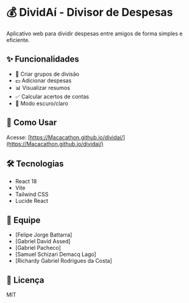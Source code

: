# 💰 DividAí - Divisor de Despesas

Aplicativo web para dividir despesas entre amigos de forma simples e eficiente.

## ✨ Funcionalidades

- 👥 Criar grupos de divisão
- 💵 Adicionar despesas
- 📊 Visualizar resumos
- ✅ Calcular acertos de contas
- 🌙 Modo escuro/claro

## 🚀 Como Usar

Acesse: [https://Macacathon.github.io/dividai/](https://Macacathon.github.io/dividai/)

## 🛠️ Tecnologias

- React 18
- Vite
- Tailwind CSS
- Lucide React

## 👥 Equipe

- [Felipe Jorge Battarra]
- [Gabriel David Assed]
- [Gabriel Pacheco]
- [Samuel Schizari Demacq Lago]
- [Richardy Gabriel Rodrigues da Costa]

## 📝 Licença

MIT
